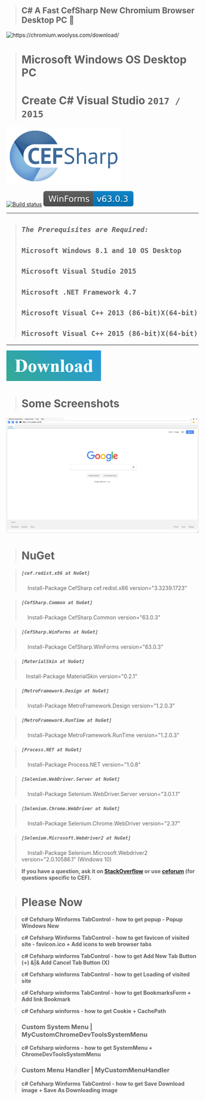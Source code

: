 > ## C# A Fast CefSharp New Chromium Browser Desktop PC :1st_place_medal:    

<p><img src="https://raw.githubusercontent.com/Create-Browser/ACefSharpChromiumBrowserDesktop/master/Chromium.ico" alt="https://chromium.woolyss.com/download/" get="Chromium for .NET" width="100" height="100" /></p>

> # Microsoft Windows OS Desktop PC
> # Create C# Visual Studio `2017 / 2015` 

[![CefSharp Logo](https://raw.githubusercontent.com/Create-Browser/ACefSharpChromiumBrowserDesktop/master/CefSharp.png)](http://cefsharp.github.io/ "CefSharp - Embedded Chromium for .NET")  

[![Build status](https://ci.appveyor.com/api/projects/status/9g4mcuqruc283g66/branch/master?svg=true)](https://ci.appveyor.com/project/cefsharp/cefsharp/branch/master)
[![CefSharp.WinForms](https://raw.githubusercontent.com/Create-Browser/ACefSharpChromiumBrowserDesktop/master/CefSharp.WinForms.svg?style=flat&label=WinForms)](http://www.nuget.org/packages/CefSharp.WinForms/)


***
> ## ***```The Prerequisites are Required: ```***
> ## ```Microsoft Windows 8.1 and 10 OS Desktop```
> ## ```Microsoft Visual Studio 2015```
> ## ```Microsoft .NET Framework 4.7```
> ## ```Microsoft Visual C++ 2013 (86-bit)X(64-bit)```
> ## ```Microsoft Visual C++ 2015 (86-bit)X(64-bit)```

 ***
 [![Build Downloader](https://raw.githubusercontent.com/CreateDownloader/KugouDownloader/master/Download.PNG)](https://github.com/Create-Browser/CefSharpChromiumBrowserDesktop/releases/tag/v63.0.3)


> # Some Screenshots
 
[![Build A Fast CefSharp New Chromium Browser Downloader](https://raw.githubusercontent.com/Create-Browser/ACefSharpChromiumBrowserDesktop/master/Applications.png)](https://bitbucket.org/mohamedosama914/acefsharpchromiumbrowserdesktop)
  
>  # NuGet
 
> ##### ``[cef.redist.x86 at NuGet]``
>     Install-Package CefSharp cef.redist.x86 version="3.3239.1723"
    
> ##### ``[CefSharp.Common at NuGet]``
>     Install-Package CefSharp.Common version="63.0.3"
    
> ##### ``[CefSharp.WinForms at NuGet]``
>     Install-Package CefSharp.WinForms version="63.0.3"
    
> ##### ``[MaterialSkin at NuGet]``
>     Install-Package MaterialSkin version="0.2.1"
    
> ##### ``[MetroFramework.Design at NuGet]``
>     Install-Package MetroFramework.Design version="1.2.0.3"
    
> ##### ``[MetroFramework.RunTime at NuGet]``
>     Install-Package MetroFramework.RunTime version="1.2.0.3"
    
> ##### ``[Process.NET at NuGet]``
>     Install-Package Process.NET version="1.0.8"
    
> ##### ``[Selenium.WebDriver.Server at NuGet]``
>     Install-Package Selenium.WebDriver.Server version="3.0.1.1"
    
> ##### ``[Selenium.Chrome.WebDriver at NuGet]``
>     Install-Package Selenium.Chrome.WebDriver version="2.37"

> ##### ``[Selenium.Microsoft.Webdriver2 at NuGet]``
>     Install-Package Selenium.Microsoft.Webdriver2 version="2.0.10586.1" (Windows 10)
    
  
> **If you have a question, ask it on [StackOverflow](http://stackoverflow.com/questions/tagged/cefsharp) or use [ceforum](http://magpcss.org/ceforum/) (for questions specific to CEF).**

> # Please Now

> **c# Cefsharp Winforms TabControl - how to get popup - Popup Windows New**

> **c# Cefsharp Winforms TabControl - how to get favicon of visited site - favicon.ico + Add icons to web browser tabs**

> **c# Cefsharp winforms TabControl - how to get Add New Tab Button (+) &|& Add Cancel Tab Button (X)**

> **c# Cefsharp winforms TabControl - how to get Loading of visited site**

> **c# Cefsharp winforms TabControl - how to get BookmarksForm + Add link Bookmark**

> **c# Cefsharp winforms - how to get Cookie + CachePath**

> ### **Custom System Menu | MyCustomChromeDevToolsSystemMenu**

> **c# Cefsharp winforms - how to get SystemMenu + ChromeDevToolsSystemMenu**

> ### **Custom Menu Handler | MyCustomMenuHandler**

> **c# Cefsharp Winforms TabControl - how to get Save Download image + Save As Downloading image**
